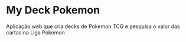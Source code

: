 # My Deck Pokemon
Aplicação web que cria decks de Pokemon TCG e pesquisa o valor das cartas na Liga Pokemon
